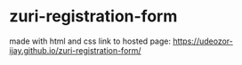 # zuri-registration-form
made with html and css
link to hosted page: https://udeozor-ijay.github.io/zuri-registration-form/

